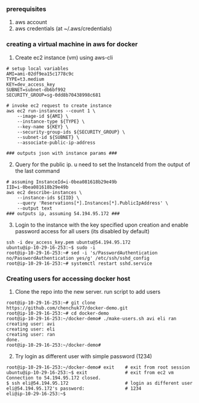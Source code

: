 ### prerequisites
1. aws account
2. aws credentials (at ~/.aws/credentials)

### creating a virtual machine in aws for docker
1. Create ec2 instance (vm) using aws-cli
```
# setup local variables
AMI=ami-02df9ea15c1778c9c
TYPE=t3.medium
KEY=dev_access_key
SUBNET=subnet-db6bf992
SECURITY_GROUP=sg-0dd8b70438998c681

# invoke ec2 request to create instance
aws ec2 run-instances --count 1 \
    --image-id ${AMI} \
    --instance-type ${TYPE} \
    --key-name ${KEY} \
    --security-group-ids ${SECURITY_GROUP} \
    --subnet-id ${SUBNET} \
    --associate-public-ip-address

### outputs json with instance params ###
```
2. Query for the public ip. u need to set the InstanceId from the output of the last command
```
# assuming InstanceId=i-0bea081618b29e49b
IID=i-0bea081618b29e49b
aws ec2 describe-instances \
    --instance-ids ${IID} \
    --query 'Reservations[*].Instances[*].PublicIpAddress' \
    --output text
### outputs ip, assuming 54.194.95.172 ###
```
3. Login to the instance with the key specified upon creation and enable password access for all users (its disabled by default)
```
ssh -i dev_access_key.pem ubuntu@54.194.95.172
ubuntu@ip-10-29-16-253:~$ sudo -i
root@ip-10-29-16-253:~# sed -i 's/PasswordAuthentication no/PasswordAuthentication yes/g' /etc/ssh/sshd_config
root@ip-10-29-16-253:~# systemctl restart sshd.service
```
### Creating users for accessing docker host
1. Clone the repo into the new server. run script to add users
```
root@ip-10-29-16-253:~# git clone https://github.com/chenchuk77/docker-demo.git
root@ip-10-29-16-253:~# cd docker-demo
root@ip-10-29-16-253:~/docker-demo# ./make-users.sh avi eli ran
creating user: avi
creating user: eli
creating user: ran
done.
root@ip-10-29-16-253:~/docker-demo#
```
2. Try login as different user with simple password (1234)
```
root@ip-10-29-16-253:~/docker-demo# exit    # exit from root session
ubuntu@ip-10-29-16-253:~$ exit              # exit from ec2 vm
Connection to 54.194.95.172 closed.
$ ssh eli@54.194.95.172                     # login as different user
eli@54.194.95.172's password:               # 1234
eli@ip-10-29-16-253:~$
```


